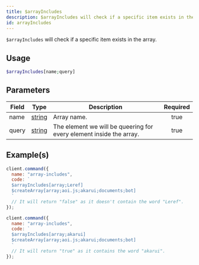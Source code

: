 ```yaml
---
title: $arrayIncludes
description: $arrayIncludes will check if a specific item exists in the array.
id: arrayIncludes
---
```


`$arrayIncludes` will check if a specific item exists in the array.

## Usage

```php
$arrayIncludes[name;query]
```

## Parameters

| Field | Type                                                                                              | Description                                                         | Required |
| ----- | ------------------------------------------------------------------------------------------------- | ------------------------------------------------------------------- | :------: |
| name  | [string](https://developer.mozilla.org/en-US/docs/Web/JavaScript/Reference/Global_Objects/String) | Array name.                                                         |   true   |
| query | [string](https://developer.mozilla.org/en-US/docs/Web/JavaScript/Reference/Global_Objects/String) | The element we will be queering for every element inside the array. |   true   |

## Example(s)

```javascript
client.command({
  name: "array-includes",
  code: `
  $arrayIncludes[array;Leref]
  $createArray[array;aoi.js;akarui;documents;bot]
  `
  // It will return "false" as it doesn't contain the word "Leref".
});
```

```javascript
client.command({
  name: "array-includes",
  code: `
  $arrayIncludes[array;akarui]
  $createArray[array;aoi.js;akarui;documents;bot]
  `
  // It will return "true" as it contains the word "akarui".
});
```
